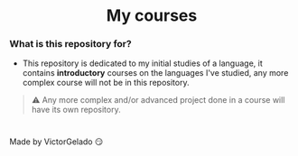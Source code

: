 <h1 align="center">My courses</h1>

### What is this repository for?
* This repository is dedicated to my initial studies of a language, it contains **introductory** courses on the languages I've studied, any more complex course will not be in this repository.
> ⚠️ Any more complex and/or advanced project done in a course will have its own repository.

#
Made by VictorGelado 😏

